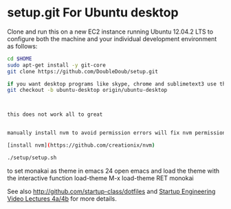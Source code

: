 setup.git For Ubuntu desktop
=========
Clone and run this on a new EC2 instance running Ubuntu 12.04.2 LTS to
configure both the machine and your individual development environment as
follows:

```sh
cd $HOME
sudo apt-get install -y git-core
git clone https://github.com/DoubleDoub/setup.git

if you want desktop programs like skype, chrome and sublimetext3 use the desktop branch
git checkout -b ubuntu-desktop origin/ubuntu-desktop



this does not work all to great


manually install nvm to avoid permission errors will fix nvm permission related errors.

[install nvm](https://github.com/creationix/nvm)

./setup/setup.sh   
```

to set monakai as theme in emacs 24
open emacs and load the theme with the interactive function load-theme
M-x load-theme RET monokai

See also http://github.com/startup-class/dotfiles and
[Startup Engineering Video Lectures 4a/4b](https://class.coursera.org/startup-001/lecture/index)
for more details.





